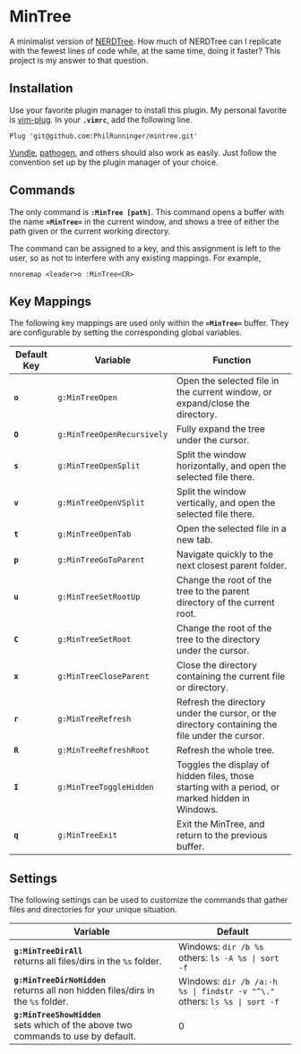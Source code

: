 # MinTree

A minimalist version of [NERDTree](https://github.com/scrooloose/nerdtree). How much of NERDTree can I replicate with the fewest lines of code while, at the same time, doing it faster? This project is my answer to that question.

## Installation

Use your favorite plugin manager to install this plugin. My personal favorite is [vim-plug](https://github.com/junegunn/vim-plug). In your **`.vimrc`**, add the following line.
```vim
Plug 'git@github.com:PhilRunninger/mintree.git'
```

[Vundle](https://github.com/VundleVim/Vundle.vim), [pathogen](https://github.com/tpope/vim-pathogen), and others should also work as easily. Just follow the convention set up by the plugin manager of your choice.

## Commands

The only command is **`:MinTree [path]`**. This command opens a buffer with the name **`=MinTree=`** in the current window, and shows a tree of either the path given or the current working directory.

The command can be assigned to a key, and this assignment is left to the user, so as not to interfere with any existing mappings. For example,
```
nnoremap <leader>o :MinTree<CR>
```

## Key Mappings

The following key mappings are used only within the **`=MinTree=`** buffer. They are configurable by setting the corresponding global variables.

Default Key | Variable                   | Function
---         | ---                        | ---
**`o`**     | `g:MinTreeOpen`            | Open the selected file in the current window, or expand/close the directory.
**`O`**     | `g:MinTreeOpenRecursively` | Fully expand the tree under the cursor.
**`s`**     | `g:MinTreeOpenSplit`       | Split the window horizontally, and open the selected file there.
**`v`**     | `g:MinTreeOpenVSplit`      | Split the window vertically, and open the selected file there.
**`t`**     | `g:MinTreeOpenTab`         | Open the selected file in a new tab.
**`p`**     | `g:MinTreeGoToParent`      | Navigate quickly to the next closest parent folder.
**`u`**     | `g:MinTreeSetRootUp`       | Change the root of the tree to the parent directory of the current root.
**`C`**     | `g:MinTreeSetRoot`         | Change the root of the tree to the directory under the cursor.
**`x`**     | `g:MinTreeCloseParent`     | Close the directory containing the current file or directory.
**`r`**     | `g:MinTreeRefresh`         | Refresh the directory under the cursor, or the directory containing the file under the cursor.
**`R`**     | `g:MinTreeRefreshRoot`     | Refresh the whole tree.
**`I`**     | `g:MinTreeToggleHidden`    | Toggles the display of hidden files, those starting with a period, or marked hidden in Windows.
**`q`**     | `g:MinTreeExit`            | Exit the MinTree, and return to the previous buffer.

## Settings

The following settings can be used to customize the commands that gather files and directories for your unique situation.

Variable | Default
--- | ---
**`g:MinTreeDirAll`**<br>returns all files/dirs in the `%s` folder. | Windows: `dir /b %s`<br>others: `ls -A %s \| sort -f`
**`g:MinTreeDirNoHidden`**<br>returns all non hidden files/dirs in the `%s` folder. | Windows: `dir /b /a:-h %s \| findstr -v "^\."`<br>others: `ls %s \| sort -f`
**`g:MinTreeShowHidden`**<br>sets which of the above two commands to use by default. | 0
